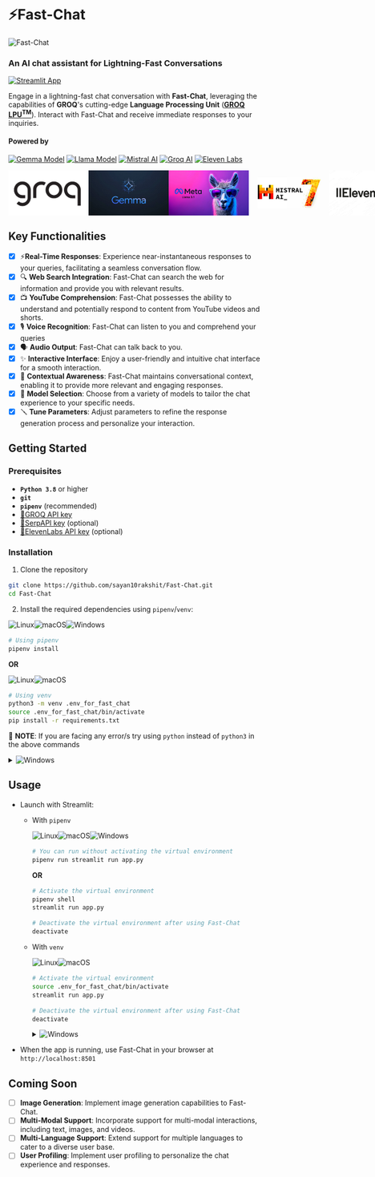 # ⚡Fast-Chat
  
<img src="utils/static/Fast-Chat_avatar.gif" alt="Fast-Chat" width="400">

### An AI chat assistant for Lightning-Fast Conversations

[![Streamlit App](https://static.streamlit.io/badges/streamlit_badge_black_white.svg)](https://fast-chat.streamlit.app/)

Engage in a lightning-fast chat conversation with **Fast-Chat**, leveraging the capabilities of **GROQ**'s cutting-edge **Language Processing Unit** (**[GROQ LPU<sup>TM</sup>](https://wow.groq.com/why-groq/)**). Interact with Fast-Chat and receive immediate responses to your inquiries.

#### Powered by

[![Gemma Model](https://img.shields.io/badge/Gemma_Model-OS_Models-blue)](https://ai.google.dev/gemma) [![Llama Model](https://img.shields.io/badge/Llama_Model-OS_Models-violet)](https://llama.meta.com/) [![Mistral AI](https://img.shields.io/badge/Mistral_AI-OS_Models-orange)](https://mistral.ai/news/mixtral-of-experts/) [![Groq AI](https://img.shields.io/badge/Groq_AI-Inference_Service-black)](https://wow.groq.com/why-groq/) [![Eleven Labs](https://img.shields.io/badge/ElevenLabs-Voice_Synthesis-green)](https://elevenlabs.io/)

<div style="display: flex; justify-content: space-around;">
  <img src="utils/static/groq.jpg" alt="groq image" width="160" height="90">
  <img src="utils/static/gemma.webp" alt="gemma image" width="160" height="90">
  <img src="utils/static/llama.webp" alt="llama image" width="160" height="90">
  <img src="utils/static/mistral_ai_image.jpg" alt="mistral image" width="160" height="90">
  <img src="utils/static/elevenlabs.jpg" alt="elevenlabs image" width="160" height="90">
</div>

## Key Functionalities

- [x] ⚡**Real-Time Responses**: Experience near-instantaneous responses to your queries, facilitating a seamless conversation flow.
- [x] 🔍 **Web Search Integration**: Fast-Chat can search the web for information and provide you with relevant results.
- [x] 📺 **YouTube Comprehension**: Fast-Chat possesses the ability to understand and potentially respond to content from YouTube videos and shorts.
- [x] 🎙️ **Voice Recognition**: Fast-Chat can listen to you and comprehend your queries
- [x] 🗣️ **Audio Output**: Fast-Chat can talk back to you.
- [x] ✨ **Interactive Interface**: Enjoy a user-friendly and intuitive chat interface for a smooth interaction.
- [x] 📝 **Contextual Awareness**: Fast-Chat maintains conversational context, enabling it to provide more relevant and engaging responses.
- [x] 🤖 **Model Selection**: Choose from a variety of models to tailor the chat experience to your specific needs.
- [x] 🪛 **Tune Parameters**: Adjust parameters to refine the response generation process and personalize your interaction.

## Getting Started

### Prerequisites

- **`Python 3.8`** or higher
- **`git`**
- **`pipenv`** (recommended)
- [🔗GROQ API key](https://console.groq.com/keys)
- [🔗SerpAPI key](https://serpapi.com/dashboard) (optional)
- [🔗ElevenLabs API key](https://elevenlabs.io/app/speech-synthesis/text-to-speech) (optional)

### Installation

1. Clone the repository

```sh
git clone https://github.com/sayan10rakshit/Fast-Chat.git
cd Fast-Chat
```

2. Install the required dependencies using `pipenv`/`venv`:

![Linux](https://img.shields.io/badge/Linux-FCC624?style=for-the-badge&logo=linux&logoColor=black)![macOS](<https://img.shields.io/badge/mac%20os-000000?style=for-the-badge&logo=macos&logoColor=F0F0F0>)![Windows](https://img.shields.io/badge/Windows-0078D6?style=for-the-badge&logo=windows&logoColor=white)

```sh
# Using pipenv
pipenv install
```

**OR**
  
![Linux](https://img.shields.io/badge/Linux-FCC624?style=for-the-badge&logo=linux&logoColor=black)![macOS](<https://img.shields.io/badge/mac%20os-000000?style=for-the-badge&logo=macos&logoColor=F0F0F0>)

```sh
# Using venv
python3 -m venv .env_for_fast_chat
source .env_for_fast_chat/bin/activate
pip install -r requirements.txt
```

🚨 **NOTE**: If you are facing any error/s try using `python` instead of `python3` in the above commands  

<details>
<summary><img src="https://img.shields.io/badge/Windows-0078D6?style=for-the-badge&logo=windows&logoColor=white" alt="Windows" /></summary>

```powershell
# Using venv
python3 -m venv .env_for_fast_chat
.env_for_fast_chat\Scripts\Activate.ps1
pip install -r requirements.txt
```

  🚨 **NOTE**: If you are facing any error/s try using `python` instead of `python3` in the above commands  
</details>

## Usage

- Launch with Streamlit:
  - With `pipenv`

    ![Linux](https://img.shields.io/badge/Linux-FCC624?style=for-the-badge&logo=linux&logoColor=black)![macOS](<https://img.shields.io/badge/mac%20os-000000?style=for-the-badge&logo=macos&logoColor=F0F0F0>)![Windows](https://img.shields.io/badge/Windows-0078D6?style=for-the-badge&logo=windows&logoColor=white)

    ```sh
    # You can run without activating the virtual environment
    pipenv run streamlit run app.py
    ```

    **OR**

    ```sh
    # Activate the virtual environment
    pipenv shell
    streamlit run app.py
    ```

    ```sh
    # Deactivate the virtual environment after using Fast-Chat
    deactivate
    ```

  - With `venv`
  
      ![Linux](https://img.shields.io/badge/Linux-FCC624?style=for-the-badge&logo=linux&logoColor=black)![macOS](<https://img.shields.io/badge/mac%20os-000000?style=for-the-badge&logo=macos&logoColor=F0F0F0>)

      ```sh
      # Activate the virtual environment
      source .env_for_fast_chat/bin/activate
      streamlit run app.py
      ```

      ```sh
      # Deactivate the virtual environment after using Fast-Chat
      deactivate
      ```

      <details>
      <summary><img src="https://img.shields.io/badge/Windows-0078D6?style=for-the-badge&logo=windows&logoColor=white" alt="Windows" /></summary>

      ```powershell
      # Activate the virtual environment
      .env_for_fast_chat\Scripts\Activate.ps1
      streamlit run app.py
      ```

      ```powershell
      # Deactivate the virtual environment after using Fast-Chat
      deactivate
      ```

      </details>

- When the app is running, use Fast-Chat in your browser at `http://localhost:8501`

## Coming Soon

- [ ] **Image Generation**: Implement image generation capabilities to Fast-Chat.
- [ ] **Multi-Modal Support**: Incorporate support for multi-modal interactions, including text, images, and videos.
- [ ] **Multi-Language Support**: Extend support for multiple languages to cater to a diverse user base.
- [ ] **User Profiling**: Implement user profiling to personalize the chat experience and responses.
